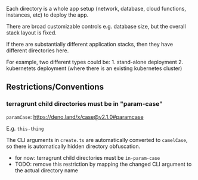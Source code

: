 

Each directory is a whole app setup (network, database, cloud functions, instances, etc) to deploy the app.

There are broad customizable controls e.g. database size, but the overall stack layout is fixed.

If there are substantially different application stacks, then they have different directories here.

For example, two different types could be:
    1. stand-alone deployment
    2. kubernetets deployment (where there is an existing kubernetes cluster)

## Restrictions/Conventions

### terragrunt child directories must be in "param-case"

`paramCase`: https://deno.land/x/case@v2.1.0#paramcase

E.g. `this-thing`

The CLI arguments in `create.ts` are automatically converted to `camelCase`, so there is automatically hidden directory obfuscation.
 - for now: terragrunt child directories must be `in-param-case`
 - TODO: remove this restriction by mapping the changed CLI argument to the actual directory name
